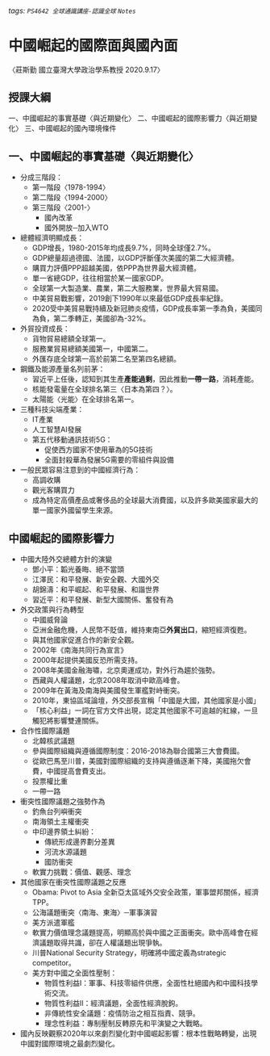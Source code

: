 ###### tags: `PS4642 全球通識講座-認識全球` `Notes`
# 中國崛起的國際面與國內面
〈莊斯勤 國立臺灣大學政治學系教授 2020.9.17〉


## 授課大綱
一、中國崛起的事實基礎〈與近期變化〉
二、中國崛起的國際影響力〈與近期變化〉
三、中國崛起的國內環境條件


## 一、中國崛起的事實基礎〈與近期變化〉
* 分成三階段：
    * 第一階段〈1978-1994〉
    * 第二階段〈1994-2000〉
    * 第三階段〈2001-〉
        * 國內改革
        * 國外開放─加入WTO
* 總體經濟明顯成長：
    * GDP增長，1980-2015年均成長9.7%，同時全球僅2.7%。
    * GDP總量超過德國、法國，以GDP評斷僅次美國的第二大經濟體。
    * 購買力評價PPP超越美國，依PPP為世界最大經濟體。
    * 單一省總GDP，往往相當於某一國家GDP。
    * 全球第一大製造業、農業，第二大服務業，世界最大貿易國。
    * 中美貿易戰影響，2019創下1990年以來最低GDP成長率紀錄。
    * 2020受中美貿易戰持續及新冠肺炎疫情，GDP成長率第一季為負，美國同為負，第二季轉正，美國卻為-32%。
* 外貿投資成長：
    * 貨物貿易總額全球第一。
    * 服務業貿易總額美國第一，中國第二。
    * 外匯存底全球第一高於前第二名至第四名總額。
* 鋼鐵及能源產量名列前茅：
    * 習近平上任後，認知到其生產**產能過剩**，因此推動**一帶一路**，消耗產能。
    * 核能發電量在全球排名第三〈日本為第四？〉。
    * 太陽能〈光能〉在全球排名第一。
* 三種科技尖端產業：
    * IT產業
    * 人工智慧AI發展
    * 第五代移動通訊技術5G：
        * 促使西方國家不使用華為的5G技術
        * 全面封殺華為發展5G需要的零組件與設備
* 一般民眾容易注意到的中國經濟行為：
    * 高調收購
    * 觀光客購買力
    * 成為特定高價產品或奢侈品的全球最大消費國，以及許多歐美國家最大的單一國家外國留學生來源。

## 中國崛起的國際影響力
* 中國大陸外交總體方針的演變
    * 鄧小平：韜光養晦、絕不當頭
    * 江澤民：和平發展、新安全觀、大國外交
    * 胡錦濤：和平崛起、和平發展、和諧世界
    * 習近平：和平發展、新型大國關係、奮發有為
* 外交政策與行為轉型
    * 中國威脅論
    * 亞洲金融危機，人民幣不貶值，維持東南亞**外貿出口**，縮短經濟復甦。
    * 與其他國家促進合作的新安全觀。
    * 2002年《南海共同行為宣言》
    * 2000年起提供美國反恐所需支持。
    * 2008年美國金融海嘯，北京奧運成功，對外行為趨於強勢。
    * 西藏與人權議題，北京2008年取消中歐高峰會。
    * 2009年在黃海及南海與美國發生軍艦對峙衝突。
    * 2010年，東協區域論壇，外交部長宣稱「中國是大國，其他國家是小國」
    * 「核心利益」一詞在官方文件出現，認定其他國家不可逾越的紅線，一旦觸犯將影響雙連關係。
* 合作性國際議題
    * 北韓核武議題
    * 參與國際組織與遵循國際制度：2016-2018為聯合國第三大會費國。
    * 從歐巴馬至川普，美國對國際組織的支持與遵循逐漸下降，美國拖欠會費，中國提高會費支出。
    * 投票權比重
    * 一帶一路
* 衝突性國際議題之強勢作為
    * 釣魚台列嶼衝突
    * 南海領土主權衝突
    * 中印邊界領土糾紛：
        * 傳統形成邊界劃分差異
        * 河流水源議題
        * 國防衝突
    * 軟實力挑戰：價值、觀感、理念
* 其他國家在衝突性國際議題之反應
    * Obama: Pivot to Asia 全新亞太區域外交安全政策，軍事盟邦關係，經濟TPP。
    * 公海議題衝突〈南海、東海〉─軍事演習
    * 美方派遣軍艦
    * 軟實力價值理念議題提高，明顯高於與中國之正面衝突。歐中高峰會在經濟議題取得共識，卻在人權議題出現爭執。
    * 川普National Security Strategy，明確將中國定義為strategic competitor。
    * 美方對中國之全面性壓制：
        * 物質性利益I：軍事、科技零組件供應，全面性杜絕國內和中國科技學術交流。
        * 物質性利益II：經濟議題，全面性經濟脫鉤。
        * 非傳統性安全議題：疫情防治之相互指責、競爭。
        * 理念性利益：專制壓制反轉原先和平演變之大戰略。
* 國內反映觀察2020年以來劇烈變化對中國崛起影響：根本性戰略轉變，出現中國對國際環境之最劇烈變化。